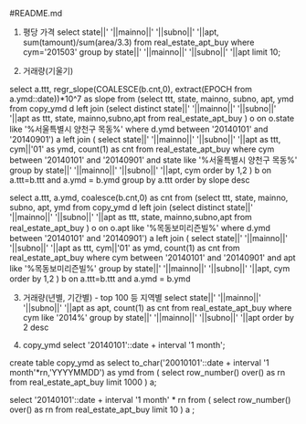 #README.md

1. 평당 가격
select state||' '||mainno||' '||subno||' '||apt, sum(tamount)/sum(area/3.3) from real_estate_apt_buy where cym='201503' group by state||' '||mainno||' '||subno||' '||apt limit 10;

2. 거래량(기울기)


select a.ttt, regr_slope(COALESCE(b.cnt,0), extract(EPOCH from a.ymd::date))*10^7 as slope  from
(select  ttt, state, mainno, subno, apt, ymd
from copy_ymd d left join (select distinct state||' '||mainno||' '||subno||' '||apt as ttt, state, mainno,subno,apt  from real_estate_apt_buy ) o on o.state like '%서울특별시 양천구 목동%'
where d.ymd between '20140101' and '20140901') a
left join (
select state||' '||mainno||' '||subno||' '||apt as ttt, cym||'01' as ymd, count(1) as cnt 
from real_estate_apt_buy where cym between '20140101' and '20140901'
and state like '%서울특별시 양천구 목동%'
group by state||' '||mainno||' '||subno||' '||apt, cym order by 1,2
) b on a.ttt=b.ttt and a.ymd = b.ymd 
group by a.ttt order by slope desc

select a.ttt, a.ymd, coalesce(b.cnt,0) as cnt from 
(select  ttt, state, mainno, subno, apt, ymd
from copy_ymd d left join (select distinct state||' '||mainno||' '||subno||' '||apt as ttt, state, mainno,subno,apt  from real_estate_apt_buy ) o on o.apt like '%목동보미리즌빌%'
where d.ymd between '20140101' and '20140901') a
left join (
select state||' '||mainno||' '||subno||' '||apt as ttt, cym||'01' as ymd, count(1) as cnt 
from real_estate_apt_buy where cym between '20140101' and '20140901'
and apt like '%목동보미리즌빌%'
group by state||' '||mainno||' '||subno||' '||apt, cym order by 1,2
) b on a.ttt=b.ttt and a.ymd = b.ymd 


3. 거래량(년별, 기간별) - top 100 등 지역별 
select state||' '||mainno||' '||subno||' '||apt as apt, count(1) as cnt 
from real_estate_apt_buy where cym like '2014%' 
group by state||' '||mainno||' '||subno||' '||apt order by 2 desc


4. copy_ymd 
select '20140101'::date + interval '1 month';

create table copy_ymd as
select to_char('20010101'::date + interval '1 month'*rn,'YYYYMMDD') as ymd from (
select row_number() over() as rn from real_estate_apt_buy limit 1000
) a;

select '20140101'::date + interval '1 month' * rn from ( select  row_number() over() as rn
from real_estate_apt_buy limit 10 ) a ;








